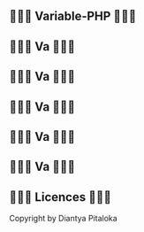 ## 🦞🦀🦑 Variable-PHP 🦑🦀🦞

## 🦞🦀🦑 Va 🦑🦀🦞

## 🦞🦀🦑 Va 🦑🦀🦞

## 🦞🦀🦑 Va 🦑🦀🦞

## 🦞🦀🦑 Va 🦑🦀🦞

## 🦞🦀🦑 Va 🦑🦀🦞

## 🦞🦀🦑 Licences 🦑🦀🦞
Copyright by Diantya Pitaloka
